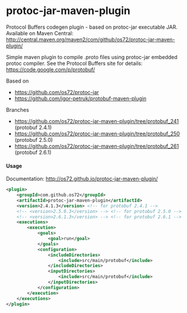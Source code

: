 protoc-jar-maven-plugin
=======================

Protocol Buffers codegen plugin - based on protoc-jar executable JAR. Available on Maven Central: http://central.maven.org/maven2/com/github/os72/protoc-jar-maven-plugin/

Simple maven plugin to compile .proto files using protoc-jar embedded protoc compiler. See the Protocol Buffers site for details: https://code.google.com/p/protobuf/

Based on
* https://github.com/os72/protoc-jar
* https://github.com/igor-petruk/protobuf-maven-plugin

Branches
* https://github.com/os72/protoc-jar-maven-plugin/tree/protobuf_241 (protobuf 2.4.1)
* https://github.com/os72/protoc-jar-maven-plugin/tree/protobuf_250 (protobuf 2.5.0)
* https://github.com/os72/protoc-jar-maven-plugin/tree/protobuf_261 (protobuf 2.6.1)

#### Usage

Documentation: http://os72.github.io/protoc-jar-maven-plugin/

```xml
<plugin>
	<groupId>com.github.os72</groupId>
	<artifactId>protoc-jar-maven-plugin</artifactId>
	<version>2.4.1.3</version> <!-- for protobuf 2.4.1 -->
	<!-- <version>2.5.0.3</version> --> <!-- for protobuf 2.5.0 -->
	<!-- <version>2.6.1.3</version> --> <!-- for protobuf 2.6.1 -->
	<executions>
		<execution>
			<goals>
				<goal>run</goal>
			</goals>
			<configuration>
				<includeDirectories>
					<include>src/main/protobuf</include>
				</includeDirectories>
				<inputDirectories>
					<include>src/main/protobuf</include>
				</inputDirectories>
			</configuration>
		</execution>
	</executions>
</plugin>
```
